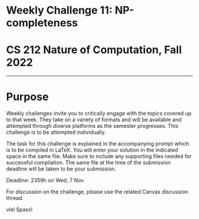 # Weekly Challenge 11: NP-completeness
# CS 212 Nature of Computation, Fall 2022
***

# Purpose

Weekly challenges invite you to critically engage with the topics covered up to that week. They take on a variety of formats and will be available and attempted through diverse platforms as the semester progresses. This challenge is to be attempted individually.

The task for this challenge is explained in the accompanying prompt which is to be compiled in LaTeX. You will enter your solution in the indicated space in the same file. Make sure to include any supporting files needed for successful compilation. The same file at the time of the submission deadline will be taken to be your submission.

_Deadline_: 2359h on Wed, 7 Nov

For discussion on the challenge, please use the related Canvas discussion thread.

viel Spass!
